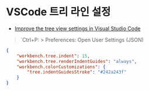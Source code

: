 # VSCode 트리 라인 설정

- [Improve the tree view settings in Visual Studio Code](https://www.meziantou.net/improve-the-tree-view-settings-in-visual-studio-code.htm)

> `Ctrl+P: > Preferences: Open User Settings (JSON)

```json
{
    "workbench.tree.indent": 15,
    "workbench.tree.renderIndentGuides": "always",
    "workbench.colorCustomizations": {
        "tree.indentGuidesStroke": "#242a243f"
    }
}
```